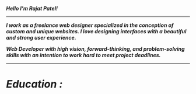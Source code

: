 ***Hello I'm Rajat Patel!***  

---

***I work as a freelance web designer specialized in the conception of custom and unique websites. I love designing interfaces with a beautiful and strong user experience.***  

***Web Developer with high vision, forward-thinking, and problem-solving skills with an intention to work hard to meet project deadlines.***

---

# ***Education :***


